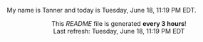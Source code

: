 My name is Tanner and today is Tuesday, June 18, 11:19 PM EDT.

<p align="center">This <i>README</i> file is generated <b>every 3 hours</b>!</br>Last refresh: Tuesday, June 18, 11:19 PM EDT<br /></p>
